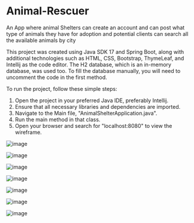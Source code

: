 # Animal-Rescuer
An App where animal Shelters can create an account and can post what type of animals they have for adoption and potential clients can search all the available animals by city

This project was created using Java SDK 17 and Spring Boot, along with additional technologies such as HTML, CSS, Bootstrap, ThymeLeaf, and Intellij as the code editor. The H2 database, which is an in-memory database, was used too. To fill the database manually, you will need to uncomment the code in the first method.

To run the project, follow these simple steps:

1. Open the project in your preferred Java IDE, preferably Intellij.
2. Ensure that all necessary libraries and dependencies are imported.
3. Navigate to the Main file, "AnimalShelterApplication.java".
4. Run the main method in that class.
5. Open your browser and search for "localhost:8080" to view the wireframe.


![image](https://user-images.githubusercontent.com/48389891/232002933-2917089c-7cd3-4dd9-8438-e272968fd483.png)


![image](https://user-images.githubusercontent.com/48389891/232003032-666d17b0-0513-4651-b4d8-bdfbbdd561e1.png)

![image](https://user-images.githubusercontent.com/48389891/232003120-678be218-15df-4dc2-a709-eb6bad486b1e.png)


![image](https://user-images.githubusercontent.com/48389891/232003333-a7ced4d9-4564-4be6-9cc6-73bba355f957.png)

![image](https://user-images.githubusercontent.com/48389891/232003398-40c5122c-7b9b-4000-83fe-3979c2c412c0.png)


![image](https://user-images.githubusercontent.com/48389891/232003481-07c2d6f0-a9f3-4a71-969b-ea9c9257e509.png)





![image](https://user-images.githubusercontent.com/48389891/232002791-4241d747-fbe3-410e-b7d4-c4e56b2a5b26.png)

